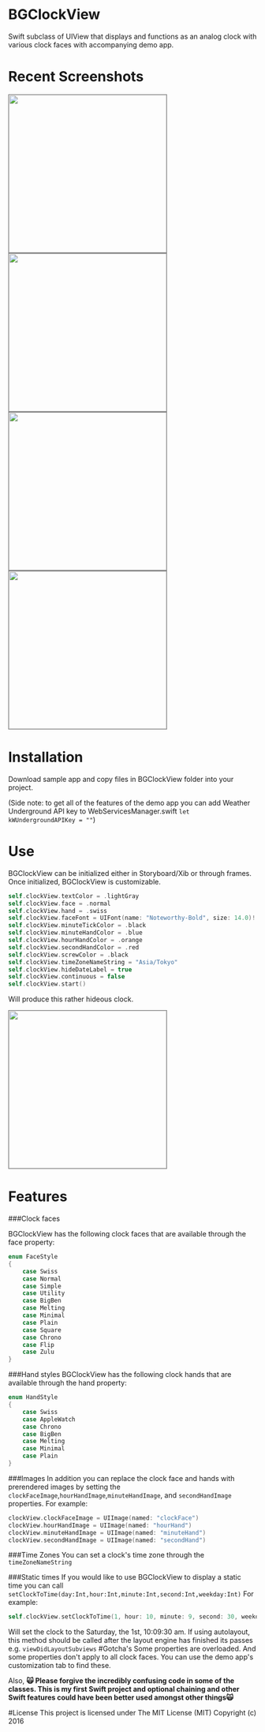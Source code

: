 # BGClockView
Swift subclass of UIView that displays and functions as an analog clock with various clock faces with accompanying demo app.

# Recent Screenshots 
<img style="border: gray 1px solid;" width="320px" src="./Screenshot1.png"></img>
<img style="border: gray 1px solid;" width="320px" src="./Screenshot2.png"></img>
<img style="border: gray 1px solid;" width="320px" src="./Screenshot3.png"></img>
<img style="border: gray 1px solid;" width="320px" src="./Screenshot4.png"></img>

# Installation
Download sample app and copy files in BGClockView folder into your project.

(Side note: to get all of the features of the demo app you can add Weather Underground API key to WebServicesManager.swift `let kWUndergroundAPIKey = ""`)

# Use
BGClockView can be initialized either in Storyboard/Xib or through frames. Once initialized, BGClockView is customizable. 

```Swift
self.clockView.textColor = .lightGray
self.clockView.face = .normal
self.clockView.hand = .swiss
self.clockView.faceFont = UIFont(name: "Noteworthy-Bold", size: 14.0)!
self.clockView.minuteTickColor = .black
self.clockView.minuteHandColor = .blue
self.clockView.hourHandColor = .orange
self.clockView.secondHandColor = .red
self.clockView.screwColor = .black
self.clockView.timeZoneNameString = "Asia/Tokyo"
self.clockView.hideDateLabel = true
self.clockView.continuous = false
self.clockView.start()
```
Will produce this rather hideous clock.

<img style="border: gray 1px solid;" width="320px" src="./Screenshot5.png"></img>

# Features

###Clock faces

BGClockView has the following clock faces that are available through the face property:
```Swift
enum FaceStyle
{
    case Swiss
    case Normal
    case Simple
    case Utility
    case BigBen
    case Melting
    case Minimal
    case Plain
    case Square
    case Chrono
    case Flip
    case Zulu
}
```
###Hand styles
BGClockView has the following clock hands that are available through the hand property:
```Swift
enum HandStyle
{
    case Swiss
    case AppleWatch
    case Chrono
    case BigBen
    case Melting
    case Minimal
    case Plain
}
```
###Images
In addition you can replace the clock face and hands with prerendered images by setting the `clockFaceImage`,`hourHandImage`,`minuteHandImage`, and `secondHandImage` properties. For example:

```Swift
clockView.clockFaceImage = UIImage(named: "clockFace")
clockView.hourHandImage = UIImage(named: "hourHand")
clockView.minuteHandImage = UIImage(named: "minuteHand")
clockView.secondHandImage = UIImage(named: "secondHand")
```
###Time Zones
You can set a clock's time zone through the `timeZoneNameString`

###Static times
If you would like to use BGClockView to display a static time you can call `setClockToTime(day:Int,hour:Int,minute:Int,second:Int,weekday:Int)`
For example:
```Swift
self.clockView.setClockToTime(1, hour: 10, minute: 9, second: 30, weekday: 6)
```
Will set the clock to the Saturday, the 1st, 10:09:30 am.
If using autolayout, this method should be called after the layout engine has finished its passes e.g. `viewDidLayoutSubviews`
#Gotcha's
Some properties are overloaded. And some properties don't apply to all clock faces. You can use the demo app's customization tab to find these.

Also, **🙀 Please forgive the incredibly confusing code in some of the classes. This is my first Swift project and optional chaining and other Swift features could have been better used amongst other things🙀**

#License
This project is licensed under The MIT License (MIT)
Copyright (c) 2016

